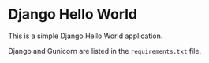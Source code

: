 # Django Hello World

This is a simple Django Hello World application.

Django and Gunicorn are listed in the ``requirements.txt`` file.
